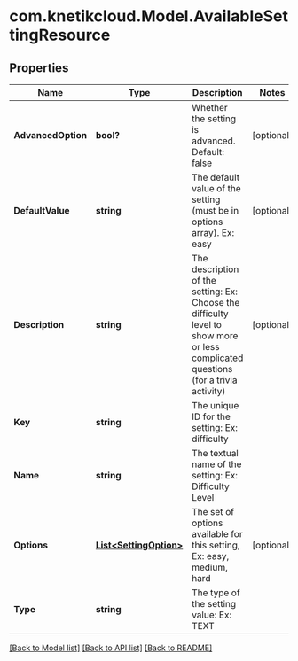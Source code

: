 # com.knetikcloud.Model.AvailableSettingResource
## Properties

Name | Type | Description | Notes
------------ | ------------- | ------------- | -------------
**AdvancedOption** | **bool?** | Whether the setting is advanced. Default: false | [optional] 
**DefaultValue** | **string** | The default value of the setting (must be in options array). Ex: easy | [optional] 
**Description** | **string** | The description of the setting: Ex: Choose the difficulty level to show more or less complicated questions (for a trivia activity) | [optional] 
**Key** | **string** | The unique ID for the setting: Ex: difficulty | 
**Name** | **string** | The textual name of the setting: Ex: Difficulty Level | 
**Options** | [**List&lt;SettingOption&gt;**](SettingOption.md) | The set of options available for this setting, Ex: easy, medium, hard | [optional] 
**Type** | **string** | The type of the setting value: Ex: TEXT | 

[[Back to Model list]](../README.md#documentation-for-models) [[Back to API list]](../README.md#documentation-for-api-endpoints) [[Back to README]](../README.md)

